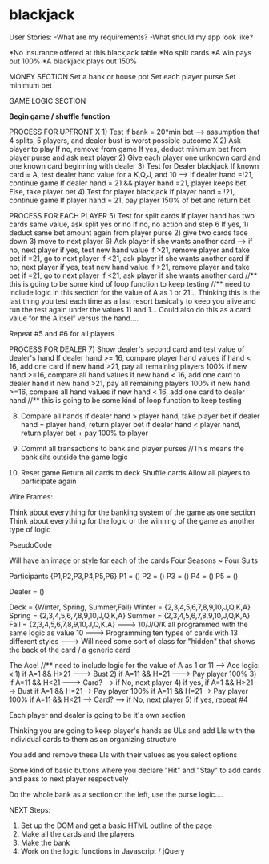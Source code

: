 # blackjack

User Stories:
-What are my requirements?
-What should my app look like?

*No insurance offered at this blackjack table
*No split cards
*A win pays out 100%
*A blackjack plays out 150%

MONEY SECTION
Set a bank or house pot
Set each player purse
Set minimum bet


GAME LOGIC SECTION

**Begin game / shuffle function**

PROCESS FOR UPFRONT
X 1) Test if bank = 20*min bet --> assumption that 4 splits, 5 players, and dealer bust is worst possible outcome
X 2) Ask player to play
  If no, remove from game
  If yes, deduct minimum bet from player purse and ask next player
2) Give each player one unknown card and one known card beginning with dealer
3) Test for Dealer blackjack
If known card = A, test dealer hand value for a K,Q,J, and 10 --> 
  If dealer hand =!21, continue game
  If dealer hand = 21 && player hand =21, player keeps bet
    Else, take player bet
4) Test for player blackjack
If player hand = !21, continue game
If player hand = 21, pay player 150% of bet and return bet

PROCESS FOR EACH PLAYER
5) Test for split cards
If player hand has two cards same value, ask split yes or no
  If no, no action and step 6
  If yes, 1) deduct same bet amount again from player purse
          2) give two cards face down
          3) move to next player
6) Ask player if she wants another card --> if no, next player
                                         if yes, test new hand value
                                            if >21, remove player and take bet
                                            if =21, go to next player
                                            if <21, ask player if she wants another card
                                                if no, next player
                                                if yes, test new hand value
                                                    if >21, remove player and take bet
                                                    if =21, go to next player
                                                    if <21, ask player if she wants another card
//** this is going to be some kind of loop function to keep testing
//** need to include logic in this section for the value of A as 1 or 21... Thinking this is the last thing you test each time as a last resort basically to keep you alive and run the test again under the values 11 and 1... Could also do this as a card value for the A itself versus the hand....

Repeat #5 and #6 for all players

PROCESS FOR DEALER
7) Show dealer's second card and test value of dealer's hand
If dealer hand >= 16, compare player hand values
if hand < 16, add one card
      if new hand >21, pay all remaining players 100%
      if new hand >=16, compare all hand values
      if new hand < 16, add one card to dealer hand
            if new hand >21, pay all remaining players 100%
            if new hand >=16, compare all hand values
            if new hand < 16, add one card to dealer hand
//** this is going to be some kind of loop function to keep testing                                

8) Compare all hands
       if dealer hand > player hand, take player bet
       if dealer hand = player hand, return player bet
       if dealer hand < player hand, return player bet + pay 100% to player

9) Commit all transactions to bank and player purses
//This means the bank sits outside the game logic

9) Reset game
Return all cards to deck
Shuffle cards
Allow all players to participate again





Wire Frames:

Think about everything for the banking system of the game as one section
Think about everything for the logic or the winning of the game as another type of logic



PseudoCode

Will have an image or style for each of the cards
Four Seasons ~ Four Suits

Participants {P1,P2,P3,P4,P5,P6}
P1 = ()
P2 = ()
P3 = ()
P4 = ()
P5 = ()

Dealer = ()

Deck = {Winter, Spring, Summer,Fall}
Winter = {2,3,4,5,6,7,8,9,10,J,Q,K,A}
Spring = {2,3,4,5,6,7,8,9,10,J,Q,K,A}
Summer = {2,3,4,5,6,7,8,9,10,J,Q,K,A}
Fall = {2,3,4,5,6,7,8,9,10,J,Q,K,A}
---> 10/J/Q/K all programmed with the same logic as value 10
---> Programming ten types of cards with 13 different styles
---> Will need some sort of class for "hidden" that shows the back of the card / a generic card

The Ace!
//** need to include logic for the value of A as 1 or 11
--> Ace logic: x
               1) if A=1 && H>21 ---> Bust
               2) if A=11 && H=21 ---> Pay player 100%
               3) if A=11 && H<21 ---> Card? --> if No, next player
               4) if yes,
                  if A=1 && H>21 --> Bust
                  if A=1 && H=21--> Pay player 100%
                  if A=11 && H=21--> Pay player 100%
                  if A=11 && H<21 --> Card? --> if No, next player
              5) if yes, repeat #4

Each player and dealer is going to be it's own section

Thinking you are going to keep player's hands as ULs and add LIs with the individual cards to them as an organizing structure

You add and remove these LIs with their values as you select options

Some kind of basic buttons where you declare "Hit" and "Stay" to add cards and pass to next player respectively

Do the whole bank as a section on the left, use the purse logic....



NEXT Steps:

1) Set up the DOM and get a basic HTML outline of the page
2) Make all the cards and the players
3) Make the bank
4) Work on the logic functions in Javascript / jQuery
